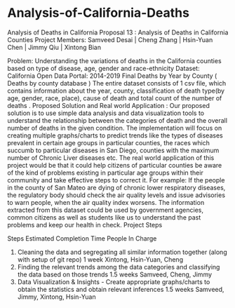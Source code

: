 # Analysis-of-California-Deaths
Analysis of Deaths in California
	 Proposal 13 : Analysis of Deaths in California Counties
Project Members:
Samveed Desai | Cheng Zhang | Hsin-Yuan Chen | Jimmy Qiu | Xintong Bian	 	

Problem:
Understanding the variations of deaths in the California counties based on type of disease, age, gender and race-ethnicity
Dataset:
California Open Data Portal: 2014-2019 Final Deaths by Year by County 
( Deaths by county database )
The entire dataset consists of 1 csv file, which contains information about the year, county, classification of death type(by age, gender, race, place), cause of death and total count of the number of deaths .
Proposed Solution and Real world Application :
Our proposed solution is to use simple data analysis and data visualization tools to understand the relationship between the categories of death and the overall number of deaths in the given condition. The implementation will focus on creating multiple graphs/charts to predict trends like the types of diseases prevalent in certain age groups in particular counties, the races which succumb to particular diseases in San Diego, counties with the maximum number of Chronic Liver diseases etc.
The real world application of this project would be that it could help citizens of particular counties be aware of the kind of problems existing in particular age groups within their community and take effective steps to correct it. For example: If the people in the county of San Mateo are dying of chronic lower respiratory diseases, the regulatory body should check the air quality levels and issue advisories to warn people, when the air quality index worsens. The information extracted from this dataset could be used by government agencies, common citizens as well as students like us to understand the past problems and keep our health in check.
Project Steps

Steps
Estimated Completion Time
People In Charge
1. Cleaning the data and segregating all similar information together (along with setup of git repo)
1 week
Xintong, Hsin-Yuan, Cheng
2. Finding the relevant trends among the data categories and classifying the data based on those trends
1.5 weeks
Samveed, Cheng, Jimmy
3. Data Visualization & Insights - Create appropriate graphs/charts to obtain the statistics and obtain relevant inferences
1.5 weeks
Samveed, Jimmy, Xintong, Hsin-Yuan
